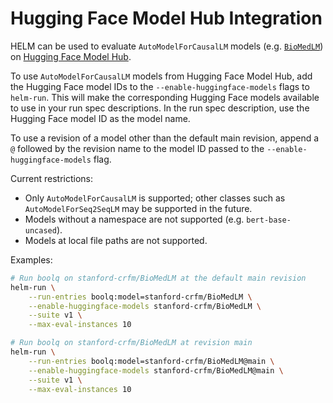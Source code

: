 # Hugging Face Model Hub Integration

HELM can be used to evaluate `AutoModelForCausalLM` models (e.g. [`BioMedLM`](https://huggingface.co/stanford-crfm/BioMedLM)) on [Hugging Face Model Hub](https://huggingface.co/models).

To use `AutoModelForCausalLM` models from Hugging Face Model Hub, add the Hugging Face model IDs to the `--enable-huggingface-models` flags to `helm-run`. This will make the corresponding Hugging Face models available to use in your run spec descriptions. In the run spec description, use the Hugging Face model ID as the model name.

To use a revision of a model other than the default main revision, append a `@` followed by the revision name to the model ID passed to the `--enable-huggingface-models` flag.

Current restrictions:

- Only `AutoModelForCausalLM` is supported; other classes such as `AutoModelForSeq2SeqLM` may be supported in the future.
- Models without a namespace are not supported (e.g. `bert-base-uncased`).
- Models at local file paths are not supported.

Examples:

```bash
# Run boolq on stanford-crfm/BioMedLM at the default main revision
helm-run \
    --run-entries boolq:model=stanford-crfm/BioMedLM \
    --enable-huggingface-models stanford-crfm/BioMedLM \
    --suite v1 \
    --max-eval-instances 10

# Run boolq on stanford-crfm/BioMedLM at revision main
helm-run \
    --run-entries boolq:model=stanford-crfm/BioMedLM@main \
    --enable-huggingface-models stanford-crfm/BioMedLM@main \
    --suite v1 \
    --max-eval-instances 10
```
